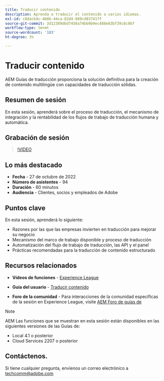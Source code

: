 ```yaml
---
title: Traducir contenido
description: Aprenda a traducir el contenido a varios idiomas.
exl-id: c8dacbdc-4b0b-44ca-82d4-889cd83741ff
source-git-commit: 3d12389dbd7458a74bb9b9ec488e83bf39c8c9bf
workflow-type: tm+mt
source-wordcount: '183'
ht-degree: 3%

---
```


# Traducir contenido

AEM Guías de traducción proporciona la solución definitiva para la creación de contenido multilingüe con capacidades de traducción sólidas.

## Resumen de sesión

En esta sesión, aprenderá sobre el proceso de traducción, el mecanismo de integración y la rentabilidad de los flujos de trabajo de traducción humana y automática.

## Grabación de sesión

>[!VIDEO](https://video.tv.adobe.com/v/3414140/translation-aem-guides?quality=12&learn=on)

## Lo más destacado

- **Fecha** - 27 de octubre de 2022
- **Número de asistentes** - 94
- **Duración** - 60 minutos
- **Audiencia** - Clientes, socios y empleados de Adobe

## Puntos clave

En esta sesión, aprenderá lo siguiente:
- Razones por las que las empresas invierten en traducción para mejorar su negocio
- Mecanismo del marco de trabajo disponible y proceso de traducción
- Automatización del flujo de trabajo de traducción, las API y el panel
- Prácticas recomendadas para la traducción de contenido estructurado

## Recursos relacionados

- **Vídeos de funciones** -  [Experience League](https://experienceleague.adobe.com/docs/experience-manager-guides-learn/videos/advanced-user-guide/overview.html?lang=en)

- **Guía del usuario** - [Traducir contenido](https://help.adobe.com/en_US/xml-documentation-for-adobe-experience-manager/index.html#t=DXML-master-map%2Ftranslation.html)

- **Foro de la comunidad** - Para interacciones de la comunidad específicas de la sesión en Experience League, visite [AEM Foro de guías de](https://experienceleaguecommunities.adobe.com/t5/experience-manager-guides/bd-p/xml-documentation-discussions)

>[!NOTE]
>
> AEM Las funciones que se muestran en esta sesión están disponibles en las siguientes versiones de las Guías de:
> - Local 4.1 o posterior
> - Cloud Services 2207 o posterior


## Contáctenos.

Si tiene cualquier pregunta, envíenos un correo electrónico a <techcomm@adobe.com>
